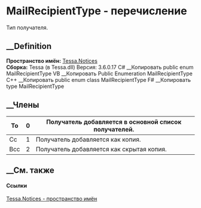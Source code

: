 # MailRecipientType - перечисление
Тип получателя.
## __Definition
 **Пространство имён:** [Tessa.Notices](N_Tessa_Notices.htm)  
 **Сборка:** Tessa (в Tessa.dll) Версия: 3.6.0.17
C# __Копировать
     public enum MailRecipientType
VB __Копировать
     Public Enumeration MailRecipientType
C++ __Копировать
     public enum class MailRecipientType
F# __Копировать
     type MailRecipientType
##  __Члены
To| 0|  Получатель добавляется в основной список получателей.  
---|---|---  
Cc| 1|  Получатель добавляется как копия.  
Bcc| 2|  Получатель добавляется как скрытая копия.  
## __См. также
#### Ссылки
[Tessa.Notices - пространство имён](N_Tessa_Notices.htm)
